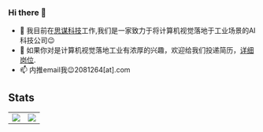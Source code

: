 ### Hi there 👋
- 🔭 我目前在[思谋科技](https://www.smartmore.com)工作,我们是一家致力于将计算机视觉落地于工业场景的AI科技公司:wink:
- 🌱 如果你对是计算机视觉落地工业有浓厚的兴趣，欢迎给我们投递简历，[详细岗位](https://smartmore.zhiye.com/Social).
- 📫 内推email我:wink:2081264[at].com


<h2>Stats</h2>
<table>
    <tr>
        <td><img src="https://github-readme-stats.vercel.app/api?username=unsky&show_icons=true&count_private=true"></td>
        <td><img src="https://github-readme-stats.vercel.app/api/top-langs/?username=unsky&show_icons=true&layout=compact"</td>
    </tr>
</table>
